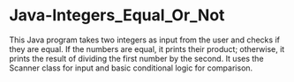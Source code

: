 
# Java-Integers_Equal_Or_Not
This Java program takes two integers as input from the user and checks if they are equal. If the numbers are equal, it prints their product; otherwise, it prints the result of dividing the first number by the second. It uses the Scanner class for input and basic conditional logic for comparison.
